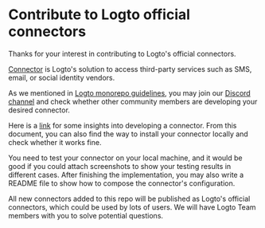 # Contribute to Logto official connectors

Thanks for your interest in contributing to Logto's official connectors.

[Connector](https://docs.logto.io/docs/references/connectors/) is Logto's solution to access third-party services such as SMS, email, or social identity vendors.

As we mentioned in [Logto monorepo guidelines](https://github.com/logto-io/logto/blob/master/.github/CONTRIBUTING.md), you may join our [Discord channel](https://discord.gg/cyWnux4cH6) and check whether other community members are developing your desired connector.

Here is a [link](https://docs.logto.io/docs/recipes/create-your-connector/) for some insights into developing a connector. From this document, you can also find the way to install your connector locally and check whether it works fine.

You need to test your connector on your local machine, and it would be good if you could attach screenshots to show your testing results in different cases. After finishing the implementation, you may also write a README file to show how to compose the connector's configuration.

All new connectors added to this repo will be published as Logto's official connectors, which could be used by lots of users. We will have Logto Team members with you to solve potential questions.
